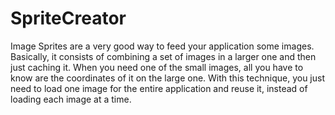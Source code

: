SpriteCreator
=============

Image Sprites are a very good way to feed your application some images. Basically, it consists of combining a set of images in a larger one and then just caching it. When you need one of the small images, all you have to know are the coordinates of it on the large one. With this technique, you just need to load one image for the entire application and reuse it, instead of loading each image at a time.